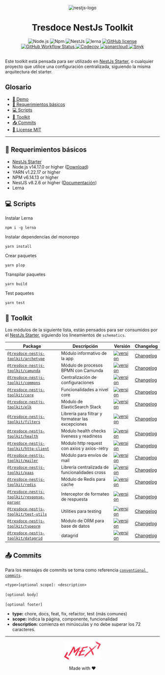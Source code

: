 <div align="center">
    <img alt="nestjs-logo" width="250" height="auto" src="https://camo.githubusercontent.com/c704e8013883cc3a04c7657e656fe30be5b188145d759a6aaff441658c5ffae0/68747470733a2f2f6e6573746a732e636f6d2f696d672f6c6f676f5f746578742e737667" />
    <h1>Tresdoce NestJs Toolkit</h1>
</div>

<div align="center">
    <img src="https://img.shields.io/static/v1.svg?style=flat&label=Node&message=v14.17.0&labelColor=339933&color=757575&logoColor=FFFFFF&logo=Node.js" alt="Node.js"/>
    <img src="https://img.shields.io/static/v1.svg?style=flat&label=Npm&message=v6.14.13&labelColor=CB3837&logoColor=FFFFFF&color=757575&logo=npm" alt="Npm"/>
    <img src="https://img.shields.io/static/v1.svg?style=flat&label=NestJs&message=v8.2.6&labelColor=E0234E&logoColor=FFFFFF&color=757575&logo=Nestjs" alt="NestJs"/>
    <img src="https://img.shields.io/badge/maintained%20with-lerna-cc00ff.svg" alt="lerna">
    <a href="./license.md">
        <img alt="GitHub license" src="https://img.shields.io/github/license/tresdoce/tresdoce-nestjs-toolkit?style=flat">
    </a>
    <br/>
    <a href="https://github.com/tresdoce/tresdoce-nestjs-toolkit/actions/workflows/master.yml" target="_blank">
        <img alt="GitHub Workflow Status" src="https://github.com/tresdoce/tresdoce-nestjs-toolkit/actions/workflows/master.yml/badge.svg?branch=master">
    </a>
    <a href="https://app.codecov.io/gh/tresdoce/tresdoce-nestjs-toolkit/" target="_blank">
        <img alt="Codecov" src="https://img.shields.io/codecov/c/github/tresdoce/tresdoce-nestjs-toolkit?logoColor=FFFFFF&logo=Codecov&labelColor=#F01F7A">
    </a>
    <a href="https://sonarcloud.io/summary/new_code?id=tresdoce_tresdoce-nestjs-toolkit" target="_blank">  
        <img src="https://sonarcloud.io/api/project_badges/measure?project=tresdoce_tresdoce-nestjs-toolkit&metric=alert_status" alt="sonarcloud">
    </a>
    <a href="https://snyk.io/test/github/tresdoce/tresdoce-nestjs-toolkit" target="_blank">
        <img src="https://snyk.io/test/github/tresdoce/tresdoce-nestjs-toolkit/badge.svg" alt="Snyk">
    </a>
    <br/> 
</div>
<br>

Este toolkit está pensada para ser utilizado en [NestJs Starter](https://github.com/rudemex/nestjs-starter), o cualquier
proyecto que utilice una configuración centralizada, siguiendo la misma arquitectura del starter.


## Glosario

- [🥳 Demo](https://nestjs-starter.onrender.com/v1/docs)
- [📝 Requerimientos básicos](#basic-requirements)
- [💻 Scripts](#scripts)
- [🧰 Toolkit](#toolkit)
- [📤 Commits](#commits)
- [📜 License MIT](license.md)

---

<a name="basic-requirements"></a>

## 📝 Requerimientos básicos

- [NestJs Starter](https://github.com/rudemex/nestjs-starter)
- Node.js v14.17.0 or higher ([Download](https://nodejs.org/es/download/))
- YARN v1.22.17 or higher
- NPM v6.14.13 or higher
- NestJS v8.2.6 or higher ([Documentación](https://nestjs.com/))
- Lerna

<a name="scripts"></a>

## 💻 Scripts

Instalar Lerna

```
npm i -g lerna
```

Instalar dependencias del monorepo

```
yarn install
```

Crear paquetes

```
yarn plop
```

Transpilar paquetes

```
yarn build
```

Test paquetes

```
yarn test
```

<a name="toolkit"></a>

## 🧰 Toolkit

Los módulos de la siguiente lista, están pensados para ser consumidos por
el [NestJs Starter](https://github.com/rudemex/nestjs-starter), siguiendo los lineamientos de `schematics`.

| Package                                                                  | Descripción                                       | Versión                                                                                                                                                         | Changelog                                            |
|--------------------------------------------------------------------------|---------------------------------------------------|-----------------------------------------------------------------------------------------------------------------------------------------------------------------|------------------------------------------------------|
| [`@tresdoce-nestjs-toolkit/archetype`](./packages/archetype)             | Módulo informativo de la app                      | [![version](https://img.shields.io/npm/v/@tresdoce-nestjs-toolkit/archetype.svg)](https://www.npmjs.com/package/@tresdoce-nestjs-toolkit/archetype)             | [Changelog](./packages/archetype/CHANGELOG.md)       |
| [`@tresdoce-nestjs-toolkit/camunda`](./packages/camunda)                 | Módulo de procesos BPMN con Camunda               | [![version](https://img.shields.io/npm/v/@tresdoce-nestjs-toolkit/camunda.svg)](https://www.npmjs.com/package/@tresdoce-nestjs-toolkit/camunda)                 | [Changelog](./packages/camunda/CHANGELOG.md)         |
| [`@tresdoce-nestjs-toolkit/commons`](./packages/commons)                 | Centralización de configuraciones                 | [![version](https://img.shields.io/npm/v/@tresdoce-nestjs-toolkit/commons.svg)](https://www.npmjs.com/package/@tresdoce-nestjs-toolkit/commons)                 | [Changelog](./packages/commons/CHANGELOG.md)         |
| [`@tresdoce-nestjs-toolkit/core`](./packages/core)                       | Funcionalidades a nivel core                      | [![version](https://img.shields.io/npm/v/@tresdoce-nestjs-toolkit/core.svg)](https://www.npmjs.com/package/@tresdoce-nestjs-toolkit/core)                       | [Changelog](./packages/core/CHANGELOG.md)            |
| [`@tresdoce-nestjs-toolkit/elk`](./packages/elk)                         | Módulo de ElasticSearch Stack                     | [![version](https://img.shields.io/npm/v/@tresdoce-nestjs-toolkit/elk.svg)](https://www.npmjs.com/package/@tresdoce-nestjs-toolkit/elk)                         | [Changelog](./packages/elk/CHANGELOG.md)             |
| [`@tresdoce-nestjs-toolkit/filters`](./packages/filters)                 | Librería para filtrar y formatear las excepciones | [![version](https://img.shields.io/npm/v/@tresdoce-nestjs-toolkit/filters.svg)](https://www.npmjs.com/package/@tresdoce-nestjs-toolkit/filters)                 | [Changelog](./packages/filters/CHANGELOG.md)         |
| [`@tresdoce-nestjs-toolkit/health`](./packages/health)                   | Módulo health checks liveness y readiness         | [![version](https://img.shields.io/npm/v/@tresdoce-nestjs-toolkit/health.svg)](https://www.npmjs.com/package/@tresdoce-nestjs-toolkit/health)                   | [Changelog](./packages/health/CHANGELOG.md)          |
| [`@tresdoce-nestjs-toolkit/http-client`](./packages/http-client)         | Módulo http request con axios y axios-retry       | [![version](https://img.shields.io/npm/v/@tresdoce-nestjs-toolkit/http-client.svg)](https://www.npmjs.com/package/@tresdoce-nestjs-toolkit/http-client)         | [Changelog](./packages/http-client/CHANGELOG.md)     |
| [`@tresdoce-nestjs-toolkit/mailer`](./packages/mailer)                   | Módulo para envíos de mail                        | [![version](https://img.shields.io/npm/v/@tresdoce-nestjs-toolkit/mailer.svg)](https://www.npmjs.com/package/@tresdoce-nestjs-toolkit/mailer)                   | [Changelog](./packages/mailer/CHANGELOG.md)          |
| [`@tresdoce-nestjs-toolkit/paas`](./packages/paas)                       | Librería centralizada de funcionalidades cross    | [![version](https://img.shields.io/npm/v/@tresdoce-nestjs-toolkit/paas.svg)](https://www.npmjs.com/package/@tresdoce-nestjs-toolkit/paas)                       | [Changelog](./packages/paas/CHANGELOG.md)            |
| [`@tresdoce-nestjs-toolkit/redis`](./packages/redis)                     | Módulo de Redis para cache                        | [![version](https://img.shields.io/npm/v/@tresdoce-nestjs-toolkit/redis.svg)](https://www.npmjs.com/package/@tresdoce-nestjs-toolkit/redis)                     | [Changelog](./packages/redis/CHANGELOG.md)           |
| [`@tresdoce-nestjs-toolkit/response-parser`](./packages/response-parser) | Interceptor de formateo de respuesta              | [![version](https://img.shields.io/npm/v/@tresdoce-nestjs-toolkit/response-parser.svg)](https://www.npmjs.com/package/@tresdoce-nestjs-toolkit/response-parser) | [Changelog](./packages/response-parser/CHANGELOG.md) |
| [`@tresdoce-nestjs-toolkit/test-utils`](./packages/test-utils)           | Utilities para testing                            | [![version](https://img.shields.io/npm/v/@tresdoce-nestjs-toolkit/test-utils.svg)](https://www.npmjs.com/package/@tresdoce-nestjs-toolkit/test-utils)           | [Changelog](./packages/test-utils/CHANGELOG.md)      |
| [`@tresdoce-nestjs-toolkit/typeorm`](./packages/typeorm)                 | Módulo de ORM para base de datos                  | [![version](https://img.shields.io/npm/v/@tresdoce-nestjs-toolkit/typeorm.svg)](https://www.npmjs.com/package/@tresdoce-nestjs-toolkit/typeorm)                 | [Changelog](./packages/typeorm/CHANGELOG.md)         |
| [`@tresdoce-nestjs-toolkit/datagrid`](./packages/datagrid) | datagrid | [![version](https://img.shields.io/npm/v/@tresdoce-nestjs-toolkit/datagrid.svg)](https://www.npmjs.com/package/@tresdoce-nestjs-toolkit/datagrid) | [Changelog](./packages/datagrid/CHANGELOG.md) |
<!---PLOP-TOOLKIT-TABLE-->

<a name="commits"></a>

## 📤 Commits

Para los mensajes de commits se toma como
referencia [`conventional commits`](https://www.conventionalcommits.org/es/v1.0.0/#resumen).

```
<type>[optional scope]: <description>

[optional body]

[optional footer]
```

- **type:** chore, docs, feat, fix, refactor, test (más comunes)
- **scope:** indica la página, componente, funcionalidad
- **description:** comienza en minúsculas y no debe superar los 72 caracteres.

---

<div align="center">
    <a href="mailto:mdelgado@tresdoce.com.ar" target="_blank" alt="Send an email">
        <img src="./.readme-static/logo-mex-red.svg" width="120" alt="Mex" />
    </a><br/>
    <p>Made with ❤</p>
</div>
